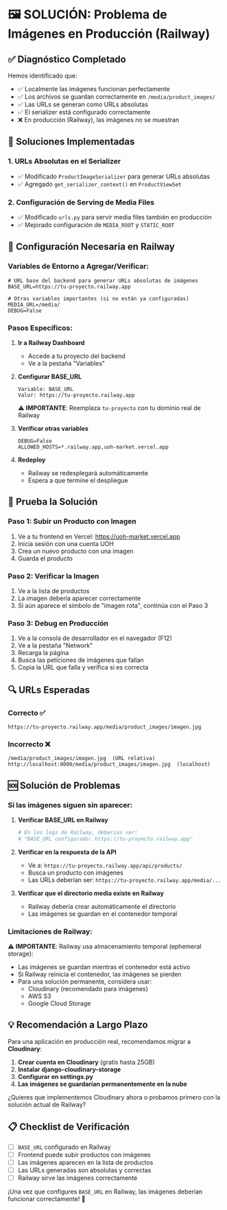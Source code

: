 # 🖼️ SOLUCIÓN: Problema de Imágenes en Producción (Railway)

## ✅ Diagnóstico Completado

Hemos identificado que:
- ✅ Localmente las imágenes funcionan perfectamente
- ✅ Los archivos se guardan correctamente en `/media/product_images/`
- ✅ Las URLs se generan como URLs absolutas
- ✅ El serializer está configurado correctamente
- ❌ En producción (Railway), las imágenes no se muestran

## 🔧 Soluciones Implementadas

### 1. URLs Absolutas en el Serializer
- ✅ Modificado `ProductImageSerializer` para generar URLs absolutas
- ✅ Agregado `get_serializer_context()` en `ProductViewSet`

### 2. Configuración de Serving de Media Files
- ✅ Modificado `urls.py` para servir media files también en producción
- ✅ Mejorado configuración de `MEDIA_ROOT` y `STATIC_ROOT`

## 🚀 Configuración Necesaria en Railway

### Variables de Entorno a Agregar/Verificar:

```env
# URL base del backend para generar URLs absolutas de imágenes
BASE_URL=https://tu-proyecto.railway.app

# Otras variables importantes (si no están ya configuradas)
MEDIA_URL=/media/
DEBUG=False
```

### Pasos Específicos:

1. **Ir a Railway Dashboard**
   - Accede a tu proyecto del backend
   - Ve a la pestaña "Variables"

2. **Configurar BASE_URL**
   ```
   Variable: BASE_URL
   Valor: https://tu-proyecto.railway.app
   ```
   ⚠️ **IMPORTANTE**: Reemplaza `tu-proyecto` con tu dominio real de Railway

3. **Verificar otras variables**
   ```
   DEBUG=False
   ALLOWED_HOSTS=*.railway.app,uoh-market.vercel.app
   ```

4. **Redeploy**
   - Railway se redesplegará automáticamente
   - Espera a que termine el despliegue

## 🧪 Prueba la Solución

### Paso 1: Subir un Producto con Imagen
1. Ve a tu frontend en Vercel: https://uoh-market.vercel.app
2. Inicia sesión con una cuenta UOH
3. Crea un nuevo producto con una imagen
4. Guarda el producto

### Paso 2: Verificar la Imagen
1. Ve a la lista de productos
2. La imagen debería aparecer correctamente
3. Si aún aparece el símbolo de "imagen rota", continúa con el Paso 3

### Paso 3: Debug en Producción
1. Ve a la consola de desarrollador en el navegador (F12)
2. Ve a la pestaña "Network"
3. Recarga la página
4. Busca las peticiones de imágenes que fallan
5. Copia la URL que falla y verifica si es correcta

## 🔍 URLs Esperadas

### Correcto ✅
```
https://tu-proyecto.railway.app/media/product_images/imagen.jpg
```

### Incorrecto ❌
```
/media/product_images/imagen.jpg  (URL relativa)
http://localhost:8000/media/product_images/imagen.jpg  (localhost)
```

## 🆘 Solución de Problemas

### Si las imágenes siguen sin aparecer:

1. **Verificar BASE_URL en Railway**
   ```bash
   # En los logs de Railway, deberías ver:
   # "BASE_URL configurado: https://tu-proyecto.railway.app"
   ```

2. **Verificar en la respuesta de la API**
   - Ve a: `https://tu-proyecto.railway.app/api/products/`
   - Busca un producto con imágenes
   - Las URLs deberían ser: `https://tu-proyecto.railway.app/media/...`

3. **Verificar que el directorio media existe en Railway**
   - Railway debería crear automáticamente el directorio
   - Las imágenes se guardan en el contenedor temporal

### Limitaciones de Railway:

⚠️ **IMPORTANTE**: Railway usa almacenamiento temporal (ephemeral storage):
- Las imágenes se guardan mientras el contenedor está activo
- Si Railway reinicia el contenedor, las imágenes se pierden
- Para una solución permanente, considera usar:
  - Cloudinary (recomendado para imágenes)
  - AWS S3
  - Google Cloud Storage

## 💡 Recomendación a Largo Plazo

Para una aplicación en producción real, recomendamos migrar a **Cloudinary**:

1. **Crear cuenta en Cloudinary** (gratis hasta 25GB)
2. **Instalar django-cloudinary-storage**
3. **Configurar en settings.py**
4. **Las imágenes se guardarían permanentemente en la nube**

¿Quieres que implementemos Cloudinary ahora o probamos primero con la solución actual de Railway?

## 📋 Checklist de Verificación

- [ ] `BASE_URL` configurado en Railway
- [ ] Frontend puede subir productos con imágenes
- [ ] Las imágenes aparecen en la lista de productos
- [ ] Las URLs generadas son absolutas y correctas
- [ ] Railway sirve las imágenes correctamente

¡Una vez que configures `BASE_URL` en Railway, las imágenes deberían funcionar correctamente! 🎉
